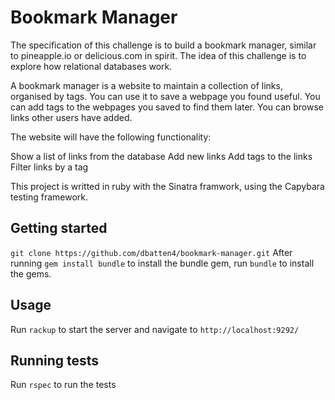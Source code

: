 # Bookmark Manager

The specification of this challenge is to build a bookmark manager, similar to pineapple.io or delicious.com in spirit. The idea of this challenge is to explore how relational databases work.

A bookmark manager is a website to maintain a collection of links, organised by tags. You can use it to save a webpage you found useful. You can add tags to the webpages you saved to find them later. You can browse links other users have added.

The website will have the following functionality:

Show a list of links from the database
Add new links
Add tags to the links
Filter links by a tag

This project is writted in ruby with the Sinatra framwork, using the Capybara testing framework. 

## Getting started

`git clone https://github.com/dbatten4/bookmark-manager.git`
After running `gem install bundle` to install the bundle gem, run
`bundle`
to install the gems. 

## Usage

Run
`rackup`
to start the server and navigate to 
`http://localhost:9292/`


## Running tests

Run
`rspec`
to run the tests
